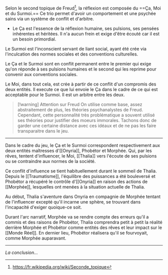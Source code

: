 Selon le second topique de Freud[^1], la réflexion est composée du ==Ça, Moi et du Surmoi.== Ce trio permet d'avoir un comportement et une psychée sains via un système de conflit et d'arbitre.

- Le Ça est l'essence de la réflexion humaine, ses pulsions, ses pensées inhérentes et héritées. Il n'a aucun frein et exige d'être écouté car il est un besoin primordial.

Le Surmoi est l'inconscient servant de liant social, ayant été crée via l'inculcation des normes sociales et des conventions culturelles.

Le Ça et le Surmoi sont en conflit permanent entre le premier qui exige qu'on réponde à ses pulsions humaines et le second qui les reprime pour convenir aux conventions sociales.

Le Moi, dans tout cela, est crée à partir de ce conflit d'un compromis des deux entités. Il execute ce que lui envoie le Ça dans le cadre de ce qui est acceptable pour le Surmoi. Il est un arbitre entre les deux.

> [!warning] Attention sur Freud
> On utilise comme base, assez abstraitement de plus, les théories psychanalystes de Freud. Cependant, cette personnalité très problématique a souvent utilisé ses théories pour justifier des moeurs immorales. Tachons donc de garder une certaine distance avec ces idéaux et de ne pas les faire transparaitre dans le jeu.

---

Dans le cadre du jeu, le Ça et le Surmoi correspondent respectivement aux deux entités maîtresses d'[[Onyria]], Phobétor et Morphée. Qui, par les rêves, tentent d'influencer, le Moi, [[Thalia]] vers l'écoute de ses pulsions ou se contraindre aux normes de la société. 

Ce conflit d'influence se tient habituellement durant le sommeil de Thalia. Depuis le [[Traumatisme]], l'équilibre des puissances a été bouleversé et Phobétor a récupéré le contrôle d'[[Onyria]] en raison des actions de [[Morphée]], lesquelles ont menées à la situation actuelle de Thalia.  

Au début, Thalia s'aventure dans Onyria en compagnie de Morphée tentant de l'influencer excepté qu'il incarne une sphère, se trouvant dans l'incapacité d'exiger quoique-ce soit. 

Durant l'arc narratif, Morphée va se rendre compte des erreurs qu'il a commis et des raisons de Phobétor, Thalia comprendra petit à petit la réalité derrière Morphée et Phobétor comme entités des rêves et leur impact sur le [[Monde Réel]]. En dernier lieu, Phobétor réalisera qu'il se fourvoyait, comme Morphée auparavant.

---

*La conclusion...*

[^1]: https://fr.wikipedia.org/wiki/Seconde_topique
